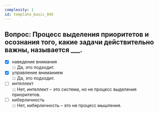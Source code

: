 ```yaml
---
complexity: 1
id: template_basic_045
---
```

## Вопрос: Процесс выделения приоритетов и осознания того, какие задачи действительно важны, называется ___.

- [x] наведение внимания  
  ::: Да, это подходит.  
- [x] управление вниманием  
  ::: Да, это подходит.  
- [ ] интеллект  
  ::: Нет, интеллект – это система, но не процесс выделения приоритетов.  
- [ ] киберличность  
  ::: Нет, киберличность – это не процесс мышления.
